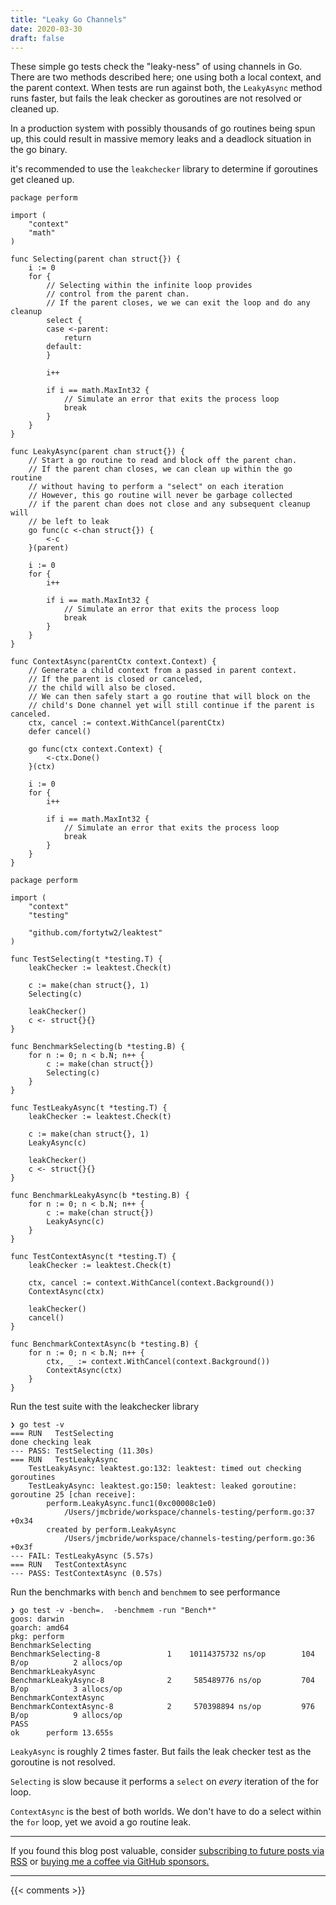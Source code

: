 ```yaml
---
title: "Leaky Go Channels"
date: 2020-03-30
draft: false
---
```


These simple go tests check the "leaky-ness" of using channels in Go.
There are two methods described here; one using both a local context, and the parent context.
When tests are run against both, the `LeakyAsync` method runs faster, but fails the leak checker
as goroutines are not resolved or cleaned up.

In a production system with possibly thousands of go routines being spun up,
this could result in massive memory leaks and a deadlock situation in the go binary.

it's recommended to use the `leakchecker` library to determine if goroutines get cleaned up.

```golang
package perform

import (
	"context"
	"math"
)

func Selecting(parent chan struct{}) {
	i := 0
	for {
		// Selecting within the infinite loop provides
		// control from the parent chan.
		// If the parent closes, we we can exit the loop and do any cleanup
		select {
		case <-parent:
			return
		default:
		}

		i++

		if i == math.MaxInt32 {
			// Simulate an error that exits the process loop
			break
		}
	}
}

func LeakyAsync(parent chan struct{}) {
	// Start a go routine to read and block off the parent chan.
	// If the parent chan closes, we can clean up within the go routine
	// without having to perform a "select" on each iteration
	// However, this go routine will never be garbage collected
	// if the parent chan does not close and any subsequent cleanup will
	// be left to leak
	go func(c <-chan struct{}) {
		<-c
	}(parent)

	i := 0
	for {
		i++

		if i == math.MaxInt32 {
			// Simulate an error that exits the process loop
			break
		}
	}
}

func ContextAsync(parentCtx context.Context) {
	// Generate a child context from a passed in parent context.
	// If the parent is closed or canceled,
	// the child will also be closed.
	// We can then safely start a go routine that will block on the
	// child's Done channel yet will still continue if the parent is canceled.
	ctx, cancel := context.WithCancel(parentCtx)
	defer cancel()

	go func(ctx context.Context) {
		<-ctx.Done()
	}(ctx)

	i := 0
	for {
		i++

		if i == math.MaxInt32 {
			// Simulate an error that exits the process loop
			break
		}
	}
}

```

```golang
package perform

import (
	"context"
	"testing"

	"github.com/fortytw2/leaktest"
)

func TestSelecting(t *testing.T) {
	leakChecker := leaktest.Check(t)

	c := make(chan struct{}, 1)
	Selecting(c)

	leakChecker()
	c <- struct{}{}
}

func BenchmarkSelecting(b *testing.B) {
	for n := 0; n < b.N; n++ {
		c := make(chan struct{})
		Selecting(c)
	}
}

func TestLeakyAsync(t *testing.T) {
	leakChecker := leaktest.Check(t)

	c := make(chan struct{}, 1)
	LeakyAsync(c)

	leakChecker()
	c <- struct{}{}
}

func BenchmarkLeakyAsync(b *testing.B) {
	for n := 0; n < b.N; n++ {
		c := make(chan struct{})
		LeakyAsync(c)
	}
}

func TestContextAsync(t *testing.T) {
	leakChecker := leaktest.Check(t)

	ctx, cancel := context.WithCancel(context.Background())
	ContextAsync(ctx)

	leakChecker()
	cancel()
}

func BenchmarkContextAsync(b *testing.B) {
	for n := 0; n < b.N; n++ {
		ctx, _ := context.WithCancel(context.Background())
		ContextAsync(ctx)
	}
}

```

Run the test suite with the leakchecker library
```
❯ go test -v
=== RUN   TestSelecting
done checking leak
--- PASS: TestSelecting (11.30s)
=== RUN   TestLeakyAsync
    TestLeakyAsync: leaktest.go:132: leaktest: timed out checking goroutines
    TestLeakyAsync: leaktest.go:150: leaktest: leaked goroutine: goroutine 25 [chan receive]:
        perform.LeakyAsync.func1(0xc00008c1e0)
        	/Users/jmcbride/workspace/channels-testing/perform.go:37 +0x34
        created by perform.LeakyAsync
        	/Users/jmcbride/workspace/channels-testing/perform.go:36 +0x3f
--- FAIL: TestLeakyAsync (5.57s)
=== RUN   TestContextAsync
--- PASS: TestContextAsync (0.57s)
```

Run the benchmarks with `bench` and `benchmem` to see performance
```
❯ go test -v -bench=.  -benchmem -run "Bench*"
goos: darwin
goarch: amd64
pkg: perform
BenchmarkSelecting
BenchmarkSelecting-8      	       1	10114375732 ns/op	     104 B/op	       2 allocs/op
BenchmarkLeakyAsync
BenchmarkLeakyAsync-8     	       2	 585489776 ns/op	     704 B/op	       3 allocs/op
BenchmarkContextAsync
BenchmarkContextAsync-8   	       2	 570398894 ns/op	     976 B/op	       9 allocs/op
PASS
ok  	perform	13.655s
```

`LeakyAsync` is roughly 2 times faster. But fails the leak checker test as the goroutine is not resolved.

`Selecting` is slow because it performs a `select` on _every_ iteration of the for loop.

`ContextAsync` is the best of both worlds. We don't have to do a select within the `for` loop, yet we avoid a go routine
leak.

---

If you found this blog post valuable,
consider [subscribing to future posts via RSS](https://johncodes.com/index.xml)
or [buying me a coffee via GitHub sponsors.](https://github.com/sponsors/jpmcb)

---

{{< comments >}}
